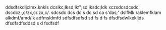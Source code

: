 
ddsdfskdljclmx.knkls dcslkc;lksd;lkf';sd lksdc;ldk
xczsdcsdcsdc
dscdcz;,c/zx,c/.zx,c/.
sdcsdc dcs dc s dc sd ca
s'das;'
dslfMk /aklemfklam alkdmf/amd/lk
adfmsldmfd
sdfsdfsdfsd sd fs d fs dfsdfsdwlkekljds
dfsdfsdfsddsd
s
d
fsdfsdf
